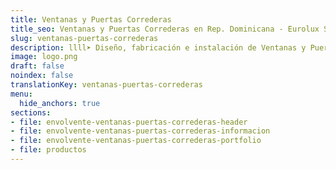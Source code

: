 ```yaml
---
title: Ventanas y Puertas Correderas
title_seo: Ventanas y Puertas Correderas en Rep. Dominicana - Eurolux SRL
slug: ventanas-puertas-correderas
description: llll➤ Diseño, fabricación e instalación de Ventanas y Puertas Correderas ✅ y todo tipo de envolvente y fachada ligera para su proyecto.
image: logo.png
draft: false
noindex: false
translationKey: ventanas-puertas-correderas
menu:
  hide_anchors: true
sections:
- file: envolvente-ventanas-puertas-correderas-header
- file: envolvente-ventanas-puertas-correderas-informacion
- file: envolvente-ventanas-puertas-correderas-portfolio
- file: productos
---
```

